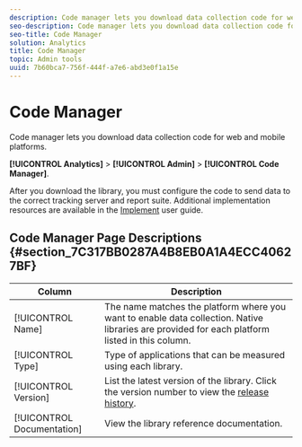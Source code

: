 ```yaml
---
description: Code manager lets you download data collection code for web and mobile platforms.
seo-description: Code manager lets you download data collection code for web and mobile platforms.
seo-title: Code Manager
solution: Analytics
title: Code Manager
topic: Admin tools
uuid: 7b60bca7-756f-444f-a7e6-abd3e0f1a15e
---
```


# Code Manager

Code manager lets you download data collection code for web and mobile platforms.

 **[!UICONTROL Analytics]** > **[!UICONTROL Admin]** > **[!UICONTROL Code Manager]**.

After you download the library, you must configure the code to send data to the correct tracking server and report suite. Additional implementation resources are available in the [Implement](../../implement/home.md) user guide.

## Code Manager Page Descriptions {#section_7C317BB0287A4B8EB0A1A4ECC40627BF}

| Column  | Description  |
|--- |--- |
|[!UICONTROL Name]|The name matches the platform where you want to enable data collection. Native libraries are provided for each platform listed in this column.|
|[!UICONTROL Type]|Type of applications that can be measured using each library.|
|[!UICONTROL Version]|List the latest version of the library. Click the version number to view the [release history](https://marketing.adobe.com/resources/help/en_US/sc/appmeasurement/release/).|
|[!UICONTROL Documentation]|View the library reference documentation.|
